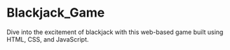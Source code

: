 # Blackjack_Game
Dive into the excitement of blackjack with this web-based game built using HTML, CSS, and JavaScript.
